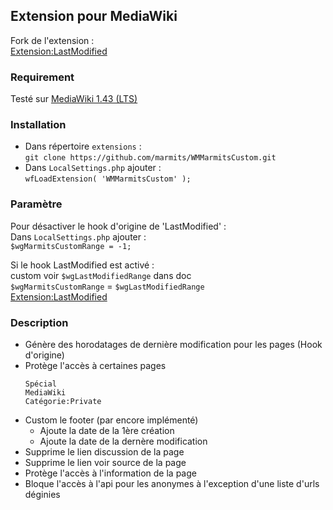 ## Extension pour MediaWiki
Fork de l'extension :  
[Extension:LastModified](https://www.mediawiki.org/wiki/Extension:LastModified)

### Requirement
Testé sur [MediaWiki 1.43 (LTS)](https://www.mediawiki.org/wiki/MediaWiki_1.43)

### Installation
* Dans répertoire `extensions` :  
`git clone https://github.com/marmits/WMMarmitsCustom.git`
* Dans `LocalSettings.php` ajouter :   
`wfLoadExtension( 'WMMarmitsCustom' );`

### Paramètre  
Pour désactiver le hook d'origine de 'LastModified' :   
Dans `LocalSettings.php` ajouter :  
`$wgMarmitsCustomRange = -1;`

Si le hook LastModified est activé :  
custom voir `$wgLastModifiedRange` dans doc  
`$wgMarmitsCustomRange` = `$wgLastModifiedRange`  
[Extension:LastModified](https://www.mediawiki.org/wiki/Extension:LastModified)

### Description  
+ Génère des horodatages de dernière modification pour les pages (Hook d'origine)
+ Protège l'accès à certaines pages 
  ```
  Spécial
  MediaWiki
  Catégorie:Private
  ```
+ Custom le footer (par encore implémenté)
  - Ajoute la date de la 1ère création
  - Ajoute la date de la dernère modification
+ Supprime le lien discussion de la page 
+ Supprime le lien voir source de la page 
+ Protège l'accès à l'information de la page
+ Bloque l'accès à l'api pour les anonymes à l'exception d'une liste d'urls déginies
